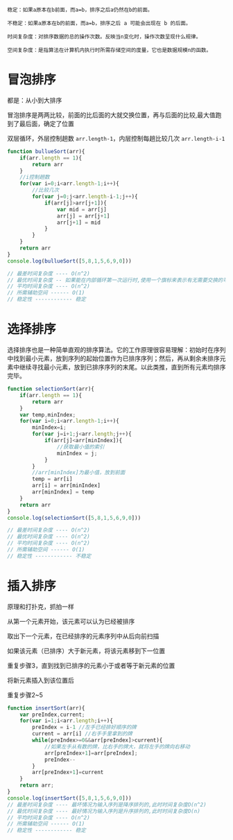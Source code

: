     稳定：如果a原本在b前面，而a=b，排序之后a仍然在b的前面。

    不稳定：如果a原本在b的前面，而a=b，排序之后 a 可能会出现在 b 的后面。

    时间复杂度：对排序数据的总的操作次数。反映当n变化时，操作次数呈现什么规律。

    空间复杂度：是指算法在计算机内执行时所需存储空间的度量，它也是数据规模n的函数。

# 冒泡排序
都是：从小到大排序

冒泡排序是两两比较，前面的比后面的大就交换位置，再与后面的比较,最大值跑到了最后面，确定了位置

双层循环，外层控制趟数 `arr.length-1`，内层控制每趟比较几次 `arr.length-i-1`

````js
function bullueSort(arr){
    if(arr.length == 1){
        return arr
    }
    //i控制趟数
    for(var i=0;i<arr.length-1;i++){
        //比较几次
        for(var j=0;j<arr.length-i-1;j++){
            if(arr[j]>arr[j+1]){
                var mid = arr[j]
                arr[j] = arr[j+1]
                arr[j+1] = mid
            }
        }
    }
    return arr
}
console.log(bullueSort([5,8,1,5,6,9,0]))

// 最差时间复杂度 ---- O(n^2)
// 最优时间复杂度 -- 如果能在内部循环第一次运行时,使用一个旗标来表示有无需要交换的可能,可以把最优时间复杂度降低到O(n)
// 平均时间复杂度 ---- O(n^2)
// 所需辅助空间 ------ O(1)
// 稳定性 ------------ 稳定
````

# 选择排序
选择排序也是一种简单直观的排序算法。它的工作原理很容易理解：初始时在序列中找到最小元素，放到序列的起始位置作为已排序序列；然后，再从剩余未排序元素中继续寻找最小元素，放到已排序序列的末尾。以此类推，直到所有元素均排序完毕。
```js
function selectionSort(arr){
    if(arr.length == 1){
        return arr
    }
    var temp,minIndex;
    for(var i=0;i<arr.length-1;i++){
        minIndex=i;
        for(var j=i+1;j<arr.length;j++){
            if(arr[j]<arr[minIndex]){
                //获取最小值的索引
                minIndex = j;
            }
        }
        //arr[minIndex]为最小值，放到前面
        temp = arr[i]
        arr[i] = arr[minIndex]
        arr[minIndex] = temp
    }
    return arr
}
console.log(selectionSort([5,8,1,5,6,9,0]))

// 最差时间复杂度 ---- O(n^2)
// 最优时间复杂度 ---- O(n^2)
// 平均时间复杂度 ---- O(n^2)
// 所需辅助空间 ------ O(1)
// 稳定性 ------------ 不稳定
```

# 插入排序
原理和打扑克，抓拍一样

从第一个元素开始，该元素可以认为已经被排序

取出下一个元素，在已经排序的元素序列中从后向前扫描

如果该元素（已排序）大于新元素，将该元素移到下一位置

重复步骤3，直到找到已排序的元素小于或者等于新元素的位置

将新元素插入到该位置后

重复步骤2~5
```js
function insertSort(arr){
    var preIndex,current;
    for(var i=1;i<arr.length;i++){
        preIndex = i-1 //左手已经排好顺序的牌
        current = arr[i] //右手手里拿到的牌
        while(preIndex>=0&&arr[preIndex]>current){
            //如果左手从有数的牌，比右手的牌大，就将左手的牌向右移动
            arr[preIndex+1]=arr[preIndex];
            preIndex--
        }
        arr[preIndex+1]=current
    }
    return arr;
}
console.log(insertSort([5,8,1,5,6,9,0]))
// 最差时间复杂度 ---- 最坏情况为输入序列是降序排列的,此时时间复杂度O(n^2)
// 最优时间复杂度 ---- 最好情况为输入序列是升序排列的,此时时间复杂度O(n)
// 平均时间复杂度 ---- O(n^2)
// 所需辅助空间 ------ O(1)
// 稳定性 ------------ 稳定
```
